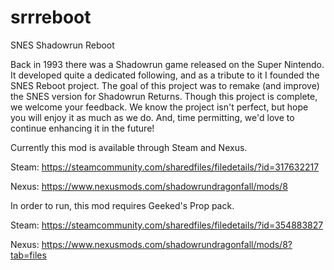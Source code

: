 # srrreboot
SNES Shadowrun Reboot

Back in 1993 there was a Shadowrun game released on the Super Nintendo. It developed quite a dedicated following, and as a tribute to it I founded the SNES Reboot project.
The goal of this project was to remake (and improve) the SNES version for Shadowrun Returns.
Though this project is complete, we welcome your feedback. We know the project isn't perfect, but hope you will enjoy it as much as we do. And, time permitting, we'd love to continue enhancing it in the future!

Currently this mod is available through Steam and Nexus.

Steam: https://steamcommunity.com/sharedfiles/filedetails/?id=317632217

Nexus: https://www.nexusmods.com/shadowrundragonfall/mods/8

In order to run, this mod requires Geeked's Prop pack.

Steam: https://steamcommunity.com/sharedfiles/filedetails/?id=354883827

Nexus: https://www.nexusmods.com/shadowrundragonfall/mods/8?tab=files
